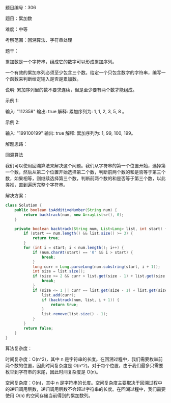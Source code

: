 题目编号：306

题目：累加数

难度：中等

考察范围：回溯算法、字符串处理

题干：

累加数是一个字符串，组成它的数字可以形成累加序列。

一个有效的累加序列必须至少包含三个数。给定一个只包含数字的字符串，编写一个函数来判断给定输入是否是累加数。

说明: 累加序列里的数不要求连续，但是至少要有两个数才能组成。

示例 1:

输入: "112358"
输出: true 
解释: 累加序列为: 1, 1, 2, 3, 5, 8 。


示例 2:

输入: "199100199"
输出: true 
解释: 累加序列为: 1, 99, 100, 199。


解题思路：

回溯算法

我们可以使用回溯算法来解决这个问题。我们从字符串的第一个位置开始，选择第一个数，然后从第二个位置开始选择第二个数，判断前两个数的和是否等于第三个数，如果相等，则继续选择第三个数，判断前两个数的和是否等于第三个数，以此类推，直到遍历完整个字符串。

解决方案：

```java
class Solution {
    public boolean isAdditiveNumber(String num) {
        return backtrack(num, new ArrayList<>(), 0);
    }

    private boolean backtrack(String num, List<Long> list, int start) {
        if (start == num.length() && list.size() >= 3) {
            return true;
        }
        for (int i = start; i < num.length(); i++) {
            if (num.charAt(start) == '0' && i > start) {
                break;
            }
            long curr = Long.parseLong(num.substring(start, i + 1));
            int size = list.size();
            if (size >= 2 && curr > list.get(size - 1) + list.get(size - 2)) {
                break;
            }
            if (size <= 1 || curr == list.get(size - 1) + list.get(size - 2)) {
                list.add(curr);
                if (backtrack(num, list, i + 1)) {
                    return true;
                }
                list.remove(list.size() - 1);
            }
        }
        return false;
    }
}
```

算法复杂度：

时间复杂度：O(n^2)，其中 n 是字符串的长度。在回溯过程中，我们需要枚举前两个数的位置，因此时间复杂度是 O(n^2)。对于每个位置，由于我们最多只需要枚举到字符串的末尾，因此时间复杂度是 O(n)。

空间复杂度：O(n)，其中 n 是字符串的长度。空间复杂度主要取决于回溯过程中的递归调用层数，递归调用层数不会超过字符串的长度。在回溯过程中，我们需要使用 O(n) 的空间存储当前得到的累加数列。